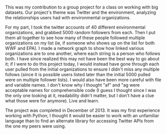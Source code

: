 This was my contribution to a group project for a class on working with big datasets. Our project's theme was Twitter and the environment, analyzing the relationships users had with environmental organizations. 

For my part, I took the twitter accounts of 40 different environmental organizations, and grabbed 5000 random followers from each. Then I put them all together to see how many of these people followed multiple organizations on my list (ie, if someone who shows up on the list for both WWF and EPA). I made a network graph to show how linked various organizations are to one another, where each string is a person who follows both. 
I have since realized this may not have been the best way to go about it; if I were to do this project today, I would instead have gone through each user pulled from the initial organizations to ensure I didn't miss any multiple follows (since it is possible users listed later than the initial 5000 pulled were on multiple follower lists). I would also have been more careful with file and variable names. I don't know why I thought "af" and "ag were acceptable names for comprehensible code (I guess I thought since I was the only one looking at it, readability didn't matter, but I don't have a clue what those were for anymore). Live and learn.

The project was completed in December of 2013. It was my first experience working with Python; I thought it would be easier to work with an unfamiliar language than to find an alternate library for accessing Twitter APIs from the one my peers were using.

